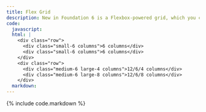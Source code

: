 ```yaml
---
title: Flex Grid
description: New in Foundation 6 is a Flexbox-powered grid, which you can use instead of the traditional float grid.
code:
  javascript:
  html: |
    <div class="row">
      <div class="small-6 columns">6 columns</div>
      <div class="small-6 columns">6 columns</div>
    </div>
    <div class="row">
      <div class="medium-6 large-4 columns">12/6/4 columns</div>
      <div class="medium-6 large-8 columns">12/6/8 columns</div>
    </div>
  markdown:
---
```

{% include code.markdown %}
